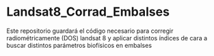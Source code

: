 # Landsat8_Corrad_Embalses
Este repositorio guardará el código necesario para corregir radiométricamente (DOS) landsat 8 y aplicar distintos índices de cara a buscar distintos parámetros biofísicos en embalses
